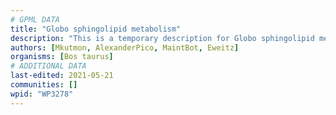 ```yaml
---
# GPML DATA
title: "Globo sphingolipid metabolism"
description: "This is a temporary description for Globo sphingolipid metabolism"
authors: [Mkutmon, AlexanderPico, MaintBot, Eweitz]
organisms: [Bos taurus]
# ADDITIONAL DATA
last-edited: 2021-05-21
communities: []
wpid: "WP3278"
---
```

